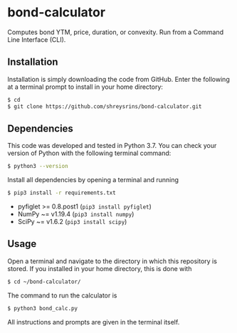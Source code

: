 # bond-calculator
Computes bond YTM, price, duration, or convexity.
Run from a Command Line Interface (CLI).

## Installation
Installation is simply downloading the code from GitHub. Enter the following at a terminal prompt to install in your home directory:
```bash
$ cd
$ git clone https://github.com/shreysrins/bond-calculator.git
```

## Dependencies
This code was developed and tested in Python 3.7. You can check your version of Python with the following terminal command:
```bash
$ python3 --version
```

Install all dependencies by opening a terminal and running
```bash
$ pip3 install -r requirements.txt
```
 - pyfiglet >= 0.8.post1 (`pip3 install pyfiglet`)
 - NumPy ~= v1.19.4 (`pip3 install numpy`)
 - SciPy ~= v1.6.2 (`pip3 install scipy`)

## Usage
Open a terminal and navigate to the directory in which this repository is stored. If you installed in your home directory, this is done with
```bash
$ cd ~/bond-calculator/
```
The command to run the calculator is
```bash
$ python3 bond_calc.py
```
All instructions and prompts are given in the terminal itself.
